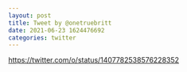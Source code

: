 ```yaml
--- 
layout: post 
title: Tweet by @onetruebritt 
date: 2021-06-23 1624476692 
categories: twitter 
--- 
```

https://twitter.com/o/status/1407782538576228352